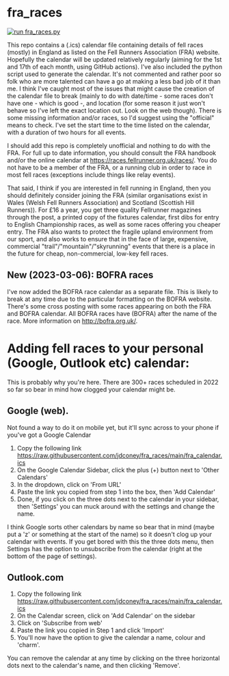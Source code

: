 # fra_races

[![run fra_races.py](https://github.com/jdconey/fra_races/actions/workflows/main.yml/badge.svg)](https://github.com/jdconey/fra_races/actions/workflows/main.yml)

This repo contains a (.ics) calendar file containing details of fell races (mostly) in England as listed on the Fell Runners Association (FRA) website. Hopefully the calendar will be updated relatively regularly (aiming for the 1st and 17th of each month, using GitHub actions). I've also included the python script used to generate the calendar. It's not commented and rather poor so folk who are more talented can have a go at making a less bad job of it than me. I think I've caught most of the issues that might cause the creation of the calendar file to break (mainly to do with date/time - some races don't have one - which is good -, and location (for some reason it just won't behave so I've left the exact location out. Look on the web though). There is some missing information and/or races, so I'd suggest using the "official" means to check. I've set the start time to the time listed on the calendar, with a duration of two hours for all events.

I should add this repo is completely unofficial and nothing to do with the FRA. For full up to date information, you should consult the FRA handbook and/or the online calendar at https://races.fellrunner.org.uk/races/. You do not have to be a member of the FRA, or a running club in order to race in most fell races (exceptions include things like relay events).

That said, I think if you are interested in fell running in England, then you should definitely consider joining the FRA (similar organisations exist in Wales (Welsh Fell Runners Association) and Scotland (Scottish Hill Runners)). For £16 a year, you get three quality Fellrunner magazines through the post, a printed copy of the fixtures calendar, first dibs for entry to English Championship races, as well as some races offering you cheaper entry. The FRA also wants to protect the fragile upland environment from our sport, and also works to ensure that in the face of large, expensive, commercial "trail"/"mountain"/"skyrunning" events that there is a place in the future for cheap, non-commercial, low-key fell races.

## New (2023-03-06): BOFRA races

I've now added the BOFRA race calendar as a separate file. This is likely to break at any time due to the particular formatting on the BOFRA website. There's some cross posting with some races appearing on both the FRA and BOFRA calendar. All BOFRA races have (BOFRA) after the name of the race. More information on http://bofra.org.uk/. 

# Adding fell races to your personal (Google, Outlook etc) calendar:

This is probably why you're here. There are 300+ races scheduled in 2022 so far so bear in mind how clogged your calendar might be.

## Google (web).
Not found a way to do it on mobile yet, but it'll sync across to your phone if you've got a Google Calendar

1. Copy the following link https://raw.githubusercontent.com/jdconey/fra_races/main/fra_calendar.ics
2. On the Google Calendar Sidebar, click the plus (+) button next to 'Other Calendars'
3. In the dropdown, click on 'From URL'
4. Paste the link you copied from step 1 into the box, then 'Add Calendar'
5. Done, if you click on the three dots next to the calendar in your sidebar, then 'Settings' you can muck around with the settings and change the name.

I think Google sorts other calendars by name so bear that in mind (maybe put a 'z' or something at the start of the name) so it doesn't clog up your calendar with events.
If you get bored with this the three dots menu, then Settings has the option to unsubscribe from the calendar (right at the bottom of the page of settings).

## Outlook.com
1. Copy the following link https://raw.githubusercontent.com/jdconey/fra_races/main/fra_calendar.ics
2. On the Calendar screen, click on 'Add Calendar' on the sidebar
3. Click on 'Subscribe from web'
4. Paste the link you copied in Step 1 and click 'Import'
5. You'll now have the option to give the calendar a name, colour and 'charm'.

You can remove the calendar at any time by clicking on the three horizontal dots next to the calendar's name, and then clicking 'Remove'.
